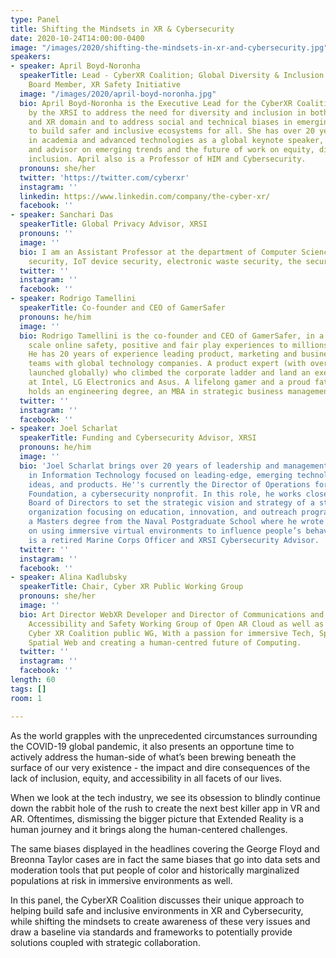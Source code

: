 ```yaml
---
type: Panel
title: Shifting the Mindsets in XR & Cybersecurity
date: 2020-10-24T14:00:00-0400
image: "/images/2020/shifting-the-mindsets-in-xr-and-cybersecurity.jpg"
speakers:
- speaker: April Boyd-Noronha
  speakerTitle: Lead - CyberXR Coalition; Global Diversity & Inclusion Advisor and
    Board Member, XR Safety Initiative
  image: "/images/2020/april-boyd-noronha.jpg"
  bio: April Boyd-Noronha is the Executive Lead for the CyberXR Coalition, launched
    by the XRSI to address the need for diversity and inclusion in both the cybersecurity
    and XR domain and to address social and technical biases in emerging technologies
    to build safer and inclusive ecosystems for all. She has over 20 years of experience
    in academia and advanced technologies as a global keynote speaker, thought leader,
    and advisor on emerging trends and the future of work on equity, diversity, and
    inclusion. April also is a Professor of HIM and Cybersecurity.
  pronouns: she/her
  twitter: 'https://twitter.com/cyberxr'
  instagram: ''
  linkedin: https://www.linkedin.com/company/the-cyber-xr/
  facebook: ''
- speaker: Sanchari Das
  speakerTitle: Global Privacy Advisor, XRSI
  pronouns: ''
  image: ''
  bio: I am an Assistant Professor at the department of Computer Science in the Ritchie School of Engineering and Computer Science at University of Denver. I received Ph.D. from Indiana University Bloomington. My research focuses on social media privacy, privacy policies, the economics of
    security, IoT device security, electronic waste security, the security of AR/VR/MR devices, and others. I am also working as a User Experience Consultant for the secure technologies at Parity Technology . I am also a Global Privacy Adviser at XRSI.org where we work towards building safer and privacy preserving XR tools.
  twitter: ''
  instagram: ''
  facebook: ''
- speaker: Rodrigo Tamellini
  speakerTitle: Co-founder and CEO of GamerSafer
  pronouns: he/him
  image: ''
  bio: Rodrigo Tamellini is the co-founder and CEO of GamerSafer, in a mission to
    scale online safety, positive and fair play experiences to millions of players.
    He has 20 years of experience leading product, marketing and business strategy
    teams with global technology companies. A product expert (with over 100 products
    launched globally) who climbed the corporate ladder and land an executive position
    at Intel, LG Electronics and Asus. A lifelong gamer and a proud father of 3, he
    holds an engineering degree, an MBA in strategic business management.
  twitter: ''
  instagram: ''
  facebook: ''
- speaker: Joel Scharlat
  speakerTitle: Funding and Cybersecurity Advisor, XRSI
  pronouns: he/him
  image: ''
  bio: 'Joel Scharlat brings over 20 years of leadership and management experience
    in Information Technology focused on leading-edge, emerging technology concepts,
    ideas, and products. He''s currently the Director of Operations for Cyber Bytes
    Foundation, a cybersecurity nonprofit. In this role, he works closely with the
    Board of Directors to set the strategic vision and strategy of a start-up nonprofit
    organization focusing on education, innovation, and outreach programs. He holds
    a Masters degree from the Naval Postgraduate School where he wrote his thesis
    on using immersive virtual environments to influence people’s behaviors. Joel
    is a retired Marine Corps Officer and XRSI Cybersecurity Advisor. '
  twitter: ''
  instagram: ''
  facebook: ''
- speaker: Alina Kadlubsky
  speakerTitle: Chair, Cyber XR Public Working Group
  pronouns: she/her
  image: ''
  bio: Art Director WebXR Developer and Director of Communications and Lead of the
    Accessibility and Safety Working Group of Open AR Cloud as well as chair of the
    Cyber XR Coalition public WG, With a passion for immersive Tech, Spatial Computing,
    Spatial Web and creating a human-centred future of Computing.
  twitter: ''
  instagram: ''
  facebook: ''
length: 60
tags: []
room: 1

---
```

As the world grapples with the unprecedented circumstances surrounding the COVID-19 global pandemic, it also presents an opportune time to actively address the human-side of what’s been brewing beneath the surface of our very existence - the impact and dire consequences of the lack of inclusion, equity, and accessibility in all facets of our lives.  
  
When we look at the tech industry, we see its obsession to blindly continue down the rabbit hole of the rush to create the next best killer app in VR and AR. Oftentimes, dismissing the bigger picture that Extended Reality is a human journey and it brings along the human-centered challenges.  
  
The same biases displayed in the headlines covering the George Floyd and Breonna Taylor cases are in fact the same biases that go into data sets and moderation tools that put people of color and historically marginalized populations at risk in immersive environments as well.  
  
In this panel, the CyberXR Coalition discusses their unique approach to helping build safe and inclusive environments in XR and Cybersecurity, while shifting the mindsets to create awareness of these very issues and draw a baseline via standards and frameworks to potentially provide solutions coupled with strategic collaboration.
